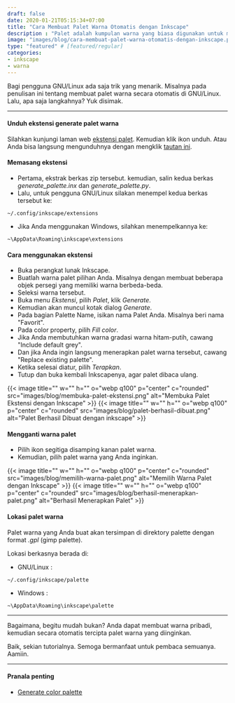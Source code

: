 ```yaml
---
draft: false
date: 2020-01-21T05:15:34+07:00
title: "Cara Membuat Palet Warna Otomatis dengan Inkscape"
description : "Palet adalah kumpulan warna yang biasa digunakan untuk mewarnai objek agar lebih cepat dan mudah. Tahukah anda membuat palet warna sendiri dengan inkscape? Ternyata caranya seperti ini."
image: "images/blog/cara-membuat-palet-warna-otomatis-dengan-inkscape.png"
type: "featured" # [featured/regular]
categories:
- inkscape
- warna
---
```


Bagi pengguna GNU/Linux ada saja trik yang menarik. Misalnya pada penulisan ini tentang membuat palet warna secara otomatis di GNU/Linux. Lalu, apa saja langkahnya? Yuk disimak.

***

#### Unduh ekstensi generate palet warna

Silahkan kunjungi laman web [ekstensi palet](https://inkscape.org/~olibia/%E2%98%85generate-palette-extension). Kemudian klik ikon unduh. Atau Anda bisa langsung mengunduhnya dengan mengklik [tautan ini](https://inkscape.org/gallery/item/11353/inkscape-generate-palette_RZJsY7R.zip).

#### Memasang ekstensi

* Pertama, ekstrak berkas zip tersebut. kemudian, salin kedua berkas *generate_palette.inx* dan *generate_palette.py*.
* Lalu, untuk pengguna GNU/Linux silakan menempel kedua berkas tersebut ke:
```
~/.config/inkscape/extensions
```
* Jika Anda menggunakan Windows, silahkan menempelkannya ke:
```
~\AppData\Roaming\inkscape\extensions
```

#### Cara menggunakan ekstensi

* Buka perangkat lunak Inkscape.
* Buatlah warna palet pilihan Anda. Misalnya dengan membuat beberapa objek persegi yang memiliki warna berbeda-beda.
* Seleksi warna tersebut.
* Buka menu *Ekstensi*, pilih *Palet*, klik *Generate*.
* Kemudian akan muncul kotak dialog *Generate*.
* Pada bagian Palette Name, isikan nama Palet Anda. Misalnya beri nama "Favorit".
* Pada color property, pilih *Fill color*.
* Jika Anda membutuhkan warna gradasi warna hitam-putih, cawang "Include default grey".
* Dan jika Anda ingin langsung menerapkan palet warna tersebut, cawang "Replace existing palette".
* Ketika selesai diatur, pilih *Terapkan*.
* Tutup dan buka kembali Inkscapenya, agar palet dibaca ulang.

{{< image title="" w="" h="" o="webp q100" p="center" c="rounded" src="images/blog/membuka-palet-ekstensi.png" alt="Membuka Palet Ekstensi dengan Inkscape" >}}
{{< image title="" w="" h="" o="webp q100" p="center" c="rounded" src="images/blog/palet-berhasil-dibuat.png" alt="Palet Berhasil Dibuat dengan inkscape" >}}

#### Mengganti warna palet

* Pilih ikon segitiga disamping kanan palet warna.
* Kemudian, pilih palet warna yang Anda inginkan.

{{< image title="" w="" h="" o="webp q100" p="center" c="rounded" src="images/blog/memilih-warna-palet.png" alt="Memilih Warna Palet dengan Inkscape" >}}
{{< image title="" w="" h="" o="webp q100" p="center" c="rounded" src="images/blog/berhasil-menerapkan-palet.png" alt="Berhasil Menerapkan Palet" >}}

#### Lokasi palet warna

Palet warna yang Anda buat akan tersimpan di direktory palette dengan format *.gpl* (gimp palette).

Lokasi berkasnya berada di:

* GNU/Linux :
```
~/.config/inkscape/palette
```
* Windows :
```
~\AppData\Roaming\inkscape\palette
```

***

Bagaimana, begitu mudah bukan? Anda dapat membuat warna pribadi, kemudian secara otomatis tercipta palet warna yang diinginkan.

Baik, sekian tutorialnya. Semoga bermanfaat untuk pembaca semuanya. Aamiin.

***

#### Pranala penting

* [Generate color palette](https://github.com/olibia/inkscape-generate-palette)
